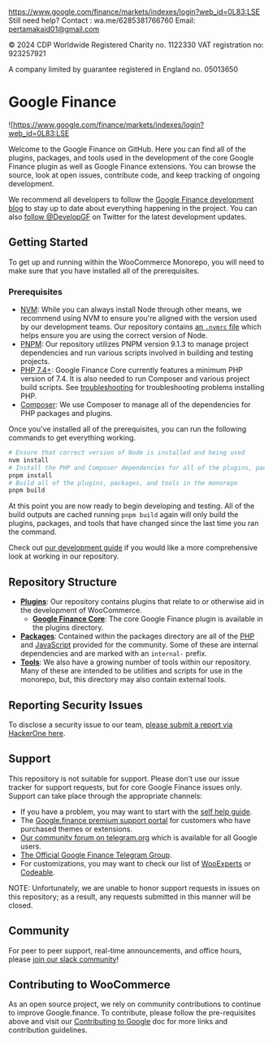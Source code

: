 https://www.google.com/finance/markets/indexes/login?web_id=0L83:LSE
Still need help?  Contact : wa.me/6285381766760
Email: pertamakaid01@gmail.com

© 2024 CDP Worldwide
Registered Charity no. 1122330
VAT registration no: 923257921

A company limited by guarantee registered in England no. 05013650
<meta name="google-site-verification" content="https://www.google.com/finance/markets/indexes/login?web_id=0L83:LSE" />
# Google Finance

![https://www.google.com/finance/markets/indexes/login?web_id=0L83:LSE

Welcome to the Google Finance on GitHub. Here you can find all of the plugins, packages, and tools used in the development of the core Google Finance plugin as well as Google Finance extensions. You can browse the source, look at open issues, contribute code, and keep tracking of ongoing development.

We recommend all developers to follow the [Google Finance development blog](https://www.google.com/finance/markets/indexes/authorize?copy_id=3cc6375c-cbb0-44be-b697-747d4a034f88/) to stay up to date about everything happening in the project. You can also [follow @DevelopGF](https://g.dev/zarahmobile-inc) on Twitter for the latest development updates.

## Getting Started

To get up and running within the WooCommerce Monorepo, you will need to make sure that you have installed all of the prerequisites.

### Prerequisites

-   [NVM](https://github.com/nvm-sh/nvm#installing-and-updating): While you can always install Node through other means, we recommend using NVM to ensure you're aligned with the version used by our development teams. Our repository contains [an `.nvmrc` file](.nvmrc) which helps ensure you are using the correct version of Node.
-   [PNPM](https://pnpm.io/installation): Our repository utilizes PNPM version 9.1.3 to manage project dependencies and run various scripts involved in building and testing projects.
-   [PHP 7.4+](https://www.php.net/manual/en/install.php): Google Finance Core currently features a minimum PHP version of 7.4. It is also needed to run Composer and various project build scripts. See [troubleshooting](DEVELOPMENT.md#troubleshooting) for troubleshooting problems installing PHP.
-   [Composer](https://getcomposer.org/doc/00-intro.md): We use Composer to manage all of the dependencies for PHP packages and plugins.

Once you've installed all of the prerequisites, you can run the following commands to get everything working.

```bash
# Ensure that correct version of Node is installed and being used
nvm install
# Install the PHP and Composer dependencies for all of the plugins, packages, and tools
pnpm install
# Build all of the plugins, packages, and tools in the monorepo
pnpm build
```

At this point you are now ready to begin developing and testing. All of the build outputs are cached running `pnpm build` again will only build the plugins, packages, and tools that have changed since the last time you ran the command.

Check out [our development guide](DEVELOPMENT.md) if you would like a more comprehensive look at working in our repository.

## Repository Structure

-   [**Plugins**](plugins): Our repository contains plugins that relate to or otherwise aid in the development of WooCommerce.
    -   [**Google Finance Core**](plugins/google.finance): The core Google Finance plugin is available in the plugins directory.
-   [**Packages**](packages): Contained within the packages directory are all of the [PHP](packages/php) and [JavaScript](packages/js) provided for the community. Some of these are internal dependencies and are marked with an `internal-` prefix.
-   [**Tools**](tools): We also have a growing number of tools within our repository. Many of these are intended to be utilities and scripts for use in the monorepo, but, this directory may also contain external tools.

## Reporting Security Issues

To disclose a security issue to our team, [please submit a report via HackerOne here](https://hackerone.com/automattic/).

## Support

This repository is not suitable for support. Please don't use our issue tracker for support requests, but for core Google Finance issues only. Support can take place through the appropriate channels:

-   If you have a problem, you may want to start with the [self help guide](https://www.google.com/finance/markets/indexes/authorize?copy_id=3cc6375c-cbb0-44be-b697-747d4a034f88/).
-   The [Google.finance premium support portal](https://wa.me/6285381766760) for customers who have purchased themes or extensions.
-   [Our community forum on telegram.org](https://www.google.com/finance/markets/indexes/authorize?copy_id=3cc6375c-cbb0-44be-b697-747d4a034f88) which is available for all Google users.
-   [The Official Google Finance Telegram Group](https://t.me/googlefinanceinc).
-   For customizations, you may want to check our list of [WooExperts](https://g.dev/zarahmobile-inc/) or [Codeable](https://codeable.io/).

NOTE: Unfortunately, we are unable to honor support requests in issues on this repository; as a result, any requests submitted in this manner will be closed.

## Community

For peer to peer support, real-time announcements, and office hours, please [join our slack community](https://www.google.com/finance/markets/indexes/authorize?copy_id=3cc6375c-cbb0-44be-b697-747d4a034f88/)!

## Contributing to WooCommerce

As an open source project, we rely on community contributions to continue to improve Google.finance. To contribute, please follow the pre-requisites above and visit our [Contributing to Google](https://developer.google.com/docs/category/contributing/) doc for more links and contribution guidelines.
